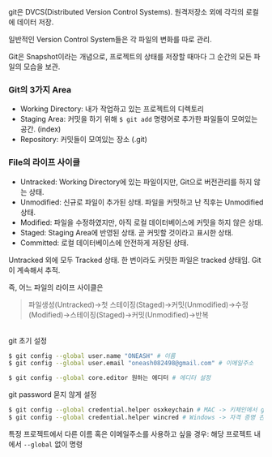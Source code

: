 git은 DVCS(Distributed Version Control Systems). 원격저장소 외에 각각의 로컬에 데이터 저장.

일반적인 Version Control System들은 각 파일의 변화를 따로 관리.

Git은 Snapshot이라는 개념으로, 프로젝트의 상태를 저장할 때마다 그 순간의 모든 파일의 모습을 보관.

### Git의 3가지 Area

- Working Directory: 내가 작업하고 있는 프로젝트의 디렉토리
- Staging Area: 커밋을 하기 위해 `$ git add` 명령어로 추가한 파일들이 모여있는 공간. (index)
- Repository: 커밋들이 모여있는 장소 (.git)

### File의 라이프 사이클

- Untracked: Working Directory에 있는 파일이지만, Git으로 버전관리를 하지 않는 상태.
- Unmodified: 신규로 파일이 추가된 상태. 파일을 커밋하고 난 직후는 Unmodified 상태.
- Modified: 파일을 수정하였지만, 아직 로컬 데이터베이스에 커밋을 하지 않은 상태.
- Staged: Staging Area에 반영된 상태. 곧 커밋할 것이라고 표시한 상태.
- Committed: 로컬 데이터베이스에 안전하게 저장된 상태.

Untracked 외에 모두 Tracked 상태. 한 번이라도 커밋한 파일은 tracked 상태임. Git이 계속해서 추적.

즉, 어느 파일의 라이프 사이클은 
> 파일생성(Untracked)→첫 스테이징(Staged)→커밋(Unmodified)→수정(Modified)→스테이징(Staged)→커밋(Unmodified)→반복
>

<br/>
git 초기 설정

```bash
$ git config --global user.name "ONEASH" # 이름
$ git config --global user.email "oneash082498@gmail.com" # 이메일주소

$ git config --global core.editor 원하는 에디터 # 에디터 설정
```

git password 묻지 않게 설정
```bash
$ git config --global credential.helper osxkeychain # MAC -> 키체인에서 github 비밀번호에 token 저장
$ git config --global credential.helper wincred # Windows -> 자격 증명 관리자
```

특정 프로젝트에서 다른 이름 혹은 이메일주소를 사용하고 싶을 경우: 해당 프로젝트 내에서 `--global` 없이 명령
